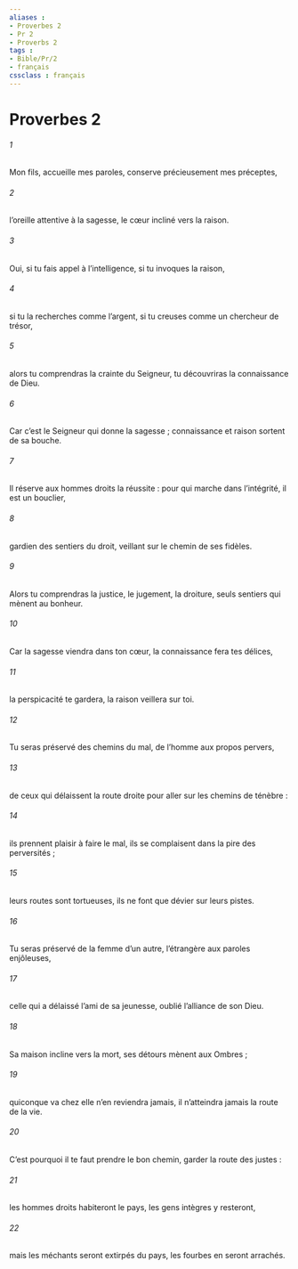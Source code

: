 ```yaml
---
aliases : 
- Proverbes 2
- Pr 2
- Proverbs 2
tags : 
- Bible/Pr/2
- français
cssclass : français
---
```


# Proverbes 2

###### 1
Mon fils, accueille mes paroles,
conserve précieusement mes préceptes,
###### 2
l’oreille attentive à la sagesse,
le cœur incliné vers la raison.
###### 3
Oui, si tu fais appel à l’intelligence,
si tu invoques la raison,
###### 4
si tu la recherches comme l’argent,
si tu creuses comme un chercheur de trésor,
###### 5
alors tu comprendras la crainte du Seigneur,
tu découvriras la connaissance de Dieu.
###### 6
Car c’est le Seigneur qui donne la sagesse ;
connaissance et raison sortent de sa bouche.
###### 7
Il réserve aux hommes droits la réussite :
pour qui marche dans l’intégrité, il est un bouclier,
###### 8
gardien des sentiers du droit,
veillant sur le chemin de ses fidèles.
###### 9
Alors tu comprendras la justice, le jugement, la droiture,
seuls sentiers qui mènent au bonheur.
###### 10
Car la sagesse viendra dans ton cœur,
la connaissance fera tes délices,
###### 11
la perspicacité te gardera,
la raison veillera sur toi.
###### 12
Tu seras préservé des chemins du mal,
de l’homme aux propos pervers,
###### 13
de ceux qui délaissent la route droite
pour aller sur les chemins de ténèbre :
###### 14
ils prennent plaisir à faire le mal,
ils se complaisent dans la pire des perversités ;
###### 15
leurs routes sont tortueuses,
ils ne font que dévier sur leurs pistes.
###### 16
Tu seras préservé de la femme d’un autre,
l’étrangère aux paroles enjôleuses,
###### 17
celle qui a délaissé l’ami de sa jeunesse,
oublié l’alliance de son Dieu.
###### 18
Sa maison incline vers la mort,
ses détours mènent aux Ombres ;
###### 19
quiconque va chez elle n’en reviendra jamais,
il n’atteindra jamais la route de la vie.
###### 20
C’est pourquoi il te faut prendre le bon chemin,
garder la route des justes :
###### 21
les hommes droits habiteront le pays,
les gens intègres y resteront,
###### 22
mais les méchants seront extirpés du pays,
les fourbes en seront arrachés.
